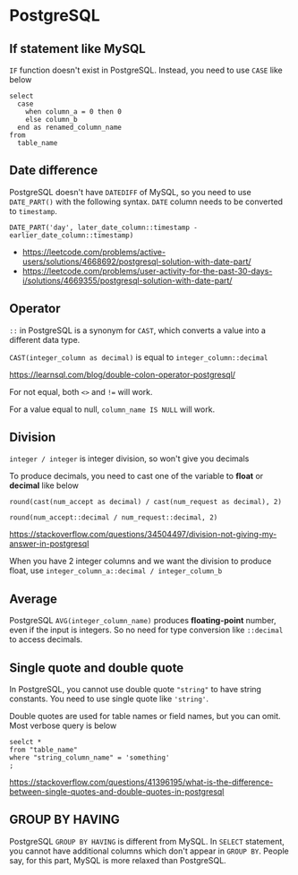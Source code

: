 # PostgreSQL

## If statement like MySQL

`IF` function doesn't exist in PostgreSQL. Instead, you need to use `CASE` like below

```
select
  case 
    when column_a = 0 then 0
    else column_b
  end as renamed_column_name
from
  table_name
```

## Date difference

PostgreSQL doesn't have `DATEDIFF` of MySQL, so you need to use `DATE_PART()` with the following syntax. `DATE` column 
needs to be converted to `timestamp`.
```
DATE_PART('day', later_date_column::timestamp - earlier_date_column::timestamp)
```

- https://leetcode.com/problems/active-users/solutions/4668692/postgresql-solution-with-date-part/
- https://leetcode.com/problems/user-activity-for-the-past-30-days-i/solutions/4669355/postgresql-solution-with-date-part/

## Operator

`::` in PostgreSQL is a synonym for `CAST`, which converts a value into a different data type.

`CAST(integer_column as decimal)` is equal to `integer_column::decimal`

https://learnsql.com/blog/double-colon-operator-postgresql/

For not equal, both `<>` and `!=` will work.

For a value equal to null, `column_name IS NULL` will work.

## Division

`integer / integer` is integer division, so won't give you decimals

To produce decimals, you need to cast one of the variable to **float** or **decimal** like below

```
round(cast(num_accept as decimal) / cast(num_request as decimal), 2)

round(num_accept::decimal / num_request::decimal, 2)
```

https://stackoverflow.com/questions/34504497/division-not-giving-my-answer-in-postgresql

When you have 2 integer columns and we want the division to produce float, use `integer_column_a::decimal / integer_column_b`

## Average

PostgreSQL `AVG(integer_column_name)` produces **floating-point** number, even if the input is integers. So no need for 
type conversion like `::decimal` to access decimals.

## Single quote and double quote

In PostgreSQL, you cannot use double quote `"string"` to have string constants. You need to use single quote like 
`'string'`. 

Double quotes are used for table names or field names, but you can omit. Most verbose query is below

```
seelct * 
from "table_name" 
where "string_column_name" = 'something'
;
```

https://stackoverflow.com/questions/41396195/what-is-the-difference-between-single-quotes-and-double-quotes-in-postgresql

## GROUP BY HAVING

PostgreSQL `GROUP BY HAVING` is different from MySQL. In `SELECT` statement, you cannot have additional columns which 
don't appear in `GROUP BY`. People say, for this part, MySQL is more relaxed than PostgreSQL.
